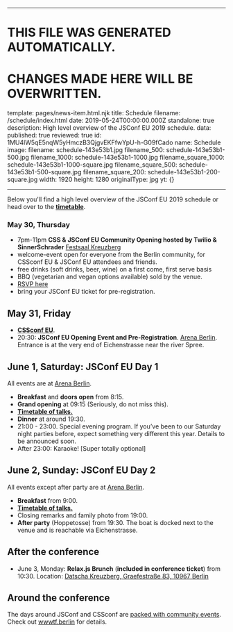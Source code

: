 ----

# THIS FILE WAS GENERATED AUTOMATICALLY.
# CHANGES MADE HERE WILL BE OVERWRITTEN.

template: pages/news-item.html.njk
title: Schedule
filename: /schedule/index.html
date: 2019-05-24T00:00:00.000Z
standalone: true
description: High level overview of the JSConf EU 2019 schedule.
data:
  published: true
  reviewed: true
  id: 1MU4lW5qE5nqW5yHmczB3QjgvEKFfwYpU-h-G09fCado
  name: Schedule
  image:
    filename: schedule-143e53b1.jpg
    filename_500: schedule-143e53b1-500.jpg
    filename_1000: schedule-143e53b1-1000.jpg
    filename_square_1000: schedule-143e53b1-1000-square.jpg
    filename_square_500: schedule-143e53b1-500-square.jpg
    filename_square_200: schedule-143e53b1-200-square.jpg
    width: 1920
    height: 1280
    originalType: jpg
yt: {}

----


Below you'll find a high level overview of the JSConf EU 2019 schedule or head
over to the **[timetable](/schedule/timetable.html)**.

### May 30, Thursday 
* 7pm-11pm **CSS & JSConf EU Community Opening hosted by Twilio &
SinnerSchrader** [Festsaal Kreuzberg](https://goo.gl/maps/Axi5LR3VFhNVppiG7)
* welcome-event open for everyone from the Berlin community, for CSSconf EU &
JSConf EU attendees and friends.
* free drinks (soft drinks, beer, wine) on a first come, first serve basis 
* BBQ (vegetarian and vegan options available) sold by the venue. 
* [RSVP
here](https://ti.to/sinnerschrader/css-jsconf-eu-community-opening-2019) 
* bring your JSConf EU ticket for pre-registration.


## May 31, Friday

-  **[CSSconf EU](https://2019.cssconf.eu/)**.
- 20:30: **JSConf EU Opening Event and Pre-Registration**.   [Arena
Berlin](https://goo.gl/maps/KwLPQqYRjVA2). Entrance is at the very end of
Eichenstrasse near the river Spree.


## June 1, Saturday: **JSConf EU Day 1**

All events are at [Arena Berlin](https://goo.gl/maps/KwLPQqYRjVA2).

- **Breakfast** and **doors open** from 8:15.
- **Grand opening** at 09:15 (Seriously, do not miss this).
- **[Timetable of talks.](/schedule/timetable.html)**
- **Dinner** at around 19:30.
- 21:00 - 23:00. Special evening program. If you’ve been to our Saturday night
parties before, expect something very different this year. Details to be
announced soon.
- After 23:00: Karaoke! [Super totally optional]

## June 2, Sunday: **JSConf EU Day 2**

All events except after party are at [Arena
Berlin](https://goo.gl/maps/KwLPQqYRjVA2).

- **Breakfast** from 9:00.
- **[Timetable of talks.](/schedule/timetable.html)**
- Closing remarks and family photo from 19:00.
- **After party** (Hoppetosse) from 19:30. The boat is docked next to the venue
and is reachable via Eichenstrasse.

## After the conference

- June 3, Monday: **Relax.js Brunch** (**included in conference ticket**) from
10:30. Location: [Datscha Kreuzberg, Graefestraße 83, 10967
Berlin](https://goo.gl/maps/gSfPrBK4GRxnSSPJ6)

## Around the conference

The days around JSConf and CSSconf are [packed with community
events](https://wwwtf.berlin/). Check out [wwwtf.berlin](https://wwwtf.berlin/)
for details.
